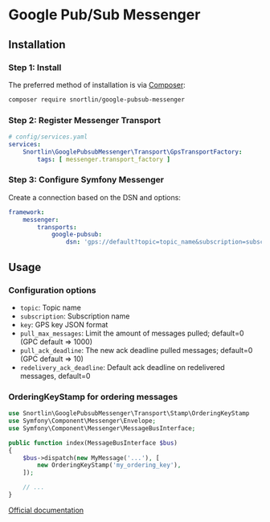 # Google Pub/Sub Messenger

## Installation

### Step 1: Install

The preferred method of installation is via [Composer](https://getcomposer.org/):

```bash
composer require snortlin/google-pubsub-messenger
```

### Step 2: Register Messenger Transport

```yaml
# config/services.yaml
services:
    Snortlin\GooglePubsubMessenger\Transport\GpsTransportFactory:
        tags: [ messenger.transport_factory ]
```

### Step 3: Configure Symfony Messenger

Create a connection based on the DSN and options:

```yaml
framework:
    messenger:
        transports:
            google-pubsub:
                dsn: 'gps://default?topic=topic_name&subscription=subscription_name&key=base64_key'
```

## Usage

### Configuration options

* `topic`: Topic name
* `subscription`: Subscription name
* `key`: GPS key JSON format
* `pull_max_messages`: Limit the amount of messages pulled; default=0 (GPC default => 1000)
* `pull_ack_deadline`: The new ack deadline pulled messages; default=0 (GPC default => 10)
* `redelivery_ack_deadline`: Default ack deadline on redelivered messages, default=0

### OrderingKeyStamp for ordering messages

```php
use Snortlin\GooglePubsubMessenger\Transport\Stamp\OrderingKeyStamp
use Symfony\Component\Messenger\Envelope;
use Symfony\Component\Messenger\MessageBusInterface;

public function index(MessageBusInterface $bus)
{
    $bus->dispatch(new MyMessage('...'), [
        new OrderingKeyStamp('my_ordering_key'),
    ]);

    // ...
}
```

[Official documentation](https://cloud.google.com/pubsub/docs/ordering)
